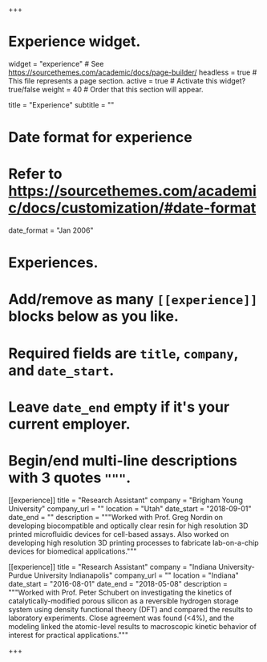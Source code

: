 +++
# Experience widget.
widget = "experience"  # See https://sourcethemes.com/academic/docs/page-builder/
headless = true  # This file represents a page section.
active = true  # Activate this widget? true/false
weight = 40  # Order that this section will appear.

title = "Experience"
subtitle = ""

# Date format for experience
#   Refer to https://sourcethemes.com/academic/docs/customization/#date-format
date_format = "Jan 2006"

# Experiences.
#   Add/remove as many `[[experience]]` blocks below as you like.
#   Required fields are `title`, `company`, and `date_start`.
#   Leave `date_end` empty if it's your current employer.
#   Begin/end multi-line descriptions with 3 quotes `"""`.
[[experience]]
  title = "Research Assistant"
  company = "Brigham Young University"
  company_url = ""
  location = "Utah"
  date_start = "2018-09-01"
  date_end = ""
  description = """Worked with Prof. Greg Nordin on developing biocompatible and optically clear resin for high resolution 3D printed microfluidic devices for cell-based assays. Also worked on developing high resolution 3D printing processes to fabricate lab-on-a-chip devices for biomedical applications."""

[[experience]]
  title = "Research Assistant"
  company = "Indiana University-Purdue University Indianapolis"
  company_url = ""
  location = "Indiana"
  date_start = "2016-08-01"
  date_end = "2018-05-08"
  description = """Worked with Prof. Peter Schubert on investigating the kinetics of catalytically-modified porous silicon as a reversible hydrogen storage system using density functional theory (DFT) and compared the results to laboratory experiments. Close agreement was found (<4%), and the modeling linked the atomic-level results to macroscopic kinetic behavior of interest for practical applications."""

+++

